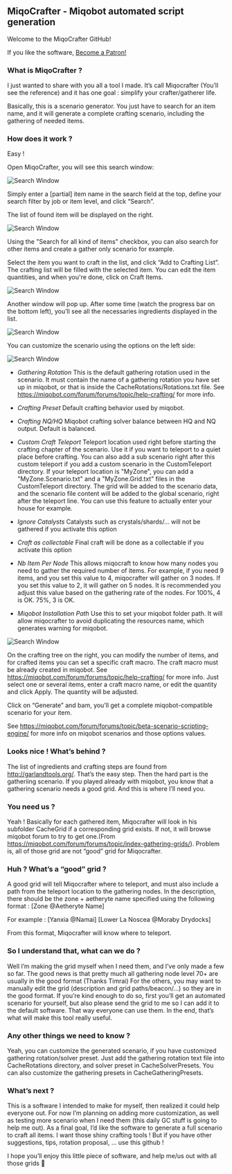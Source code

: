 ## MiqoCrafter - Miqobot automated script generation

Welcome to the MiqoCrafter GitHub!

If you like the software, <a href="https://www.patreon.com/miqocrafter?fan_landing=true">Become a Patron!</a>

### What is MiqoCrafter ?

I just wanted to share with you all a tool I made.
It’s call Miqocrafter (You’ll see the reference) and it has one goal : simplify your crafter/gatherer life.

Basically, this is a scenario generator.
You just have to search for an item name, and it will generate a complete crafting scenario, including the gathering of needed items.

### How does it work ?

Easy ! 

Open MiqoCrafter, you will see this search window:

![Search Window](Images/SearchArea.PNG)

Simply enter a [partial] item name in the search field at the top, define your search filter by job or item level, and click “Search”.

The list of found item will be displayed on the right.

![Search Window](Images/SearchResult.PNG)

Using the "Search for all kind of items" checkbox, you can also search for other items and create a gather only scenario for example.

Select the item you want to craft in the list, and click “Add to Crafting List”.
The crafting list will be filled with the selected item. You can edit the item quantities, and when you're done, click on Craft Items.

![Search Window](Images/CraftingList.PNG)

Another window will pop up. After some time (watch the progress bar on the bottom left), you’ll see all the necessaries ingredients displayed in the list.

![Search Window](Images/ScenarioForm.PNG)

You can customize the scenario using the options on the left side:

![Search Window](Images/ScenarioOptions.PNG)

- *Gathering Rotation*
This is the default gathering rotation used in the scenario. It must contain the name of a gathering rotation you have set up in miqobot, or that is inside the CacheRotations/Rotations.txt file.
See https://miqobot.com/forum/forums/topic/help-crafting/ for more info.

- *Crafting Preset*
Default crafting behavior used by miqobot.

- *Crafting NQ/HQ*
Miqobot crafting solver balance between HQ and NQ output. Default is balanced.

- *Custom Craft Teleport*
Teleport location used right before starting the crafting chapter of the scenario. Use it if you want to teleport to a quiet place before crafting. You can also add a sub scenario right after this custom teleport if you add a custom scenario in the CustomTeleport directory.
If your teleport location is "MyZone", you can add a "MyZone.Scenario.txt" and a "MyZone.Grid.txt" files in the CustomTeleport directory. The grid will be added to the scenario data, and the scenario file content will be added to the global scenario, right after the teleport line.
You can use this feature to actually enter your house for example.

- *Ignore Catalysts*
Catalysts such as crystals/shards/... will not be gathered if you activate this option

- *Craft as collectable*
Final craft will be done as a collectable if you activate this option

- *Nb Item Per Node*
This allows miqocraft to know how many nodes you need to gather the required number of items.
For example, if you need 9 items, and you set this value to 4, miqocrafter will gather on 3 nodes. If you set this value to 2, it will gather on 5 nodes.
It is recommended you adjust this value based on the gathering rate of the nodes. For 100%, 4 is OK. 75%, 3 is OK.

- *Miqobot Installation Path*
Use this to set your miqobot folder path. It will allow miqocrafter to avoid duplicating the resources name, which generates warning for miqobot.

![Search Window](Images/CraftingTree.PNG)

On the crafting tree on the right, you can modify the number of items, and for crafted items you can set a specific craft macro.
The craft macro must be already created in miqobot.
See https://miqobot.com/forum/forums/topic/help-crafting/ for more info.
Just select one or several items, enter a craft macro name, or edit the quantity and click Apply. The quantity will be adjusted.

Click on “Generate” and bam, you’ll get a complete miqobot-compatible scenario for your item.

See https://miqobot.com/forum/forums/topic/beta-scenario-scripting-engine/ for more info on miqobot scenarios and those options values.

### Looks nice ! What’s behind ?

The list of ingredients and crafting steps are found from http://garlandtools.org/. That’s the easy step.
Then the hard part is the gatheriing scenario.
If you played already with miqobot, you know that a gathering scenario needs a good grid. And this is where I’ll need you.

### You need us ?

Yeah !
Basically for each gathered item, Miqocrafter will look in his subfolder CacheGrid if a corresponding grid exists.
If not, it will browse miqobot forum to try to get one.(From https://miqobot.com/forum/forums/topic/index-gathering-grids/).
Problem is, all of those grid are not “good” grid for Miqocrafter.

### Huh ? What’s a “good” grid ?

A good grid will tell Miqocrafter where to teleport, and must also include a path from the teleport location to the gathering nodes.
In the description, there should be the zone + aetheryte name specified using the following format :
[Zone @Aetheryte Name]

For example :
[Yanxia @Namai]
[Lower La Noscea @Moraby Drydocks]

From this format, Miqocrafter will know where to teleport.

### So I understand that, what can we do ?

Well I’m making the grid myself when I need them, and I’ve only made a few so far.
The good news is that pretty much all gathering node level 70+ are usually in the good format (Thanks Timrai)
For the others, you may want to manually edit the grid (description and grid paths/beacon/…) so they are in the good format.
If you’re kind enough to do so, first you’ll get an automated scenario for yourself, but also please send the grid to me so I can add it to the default software.
That way everyone can use them.
In the end, that’s what will make this tool really useful.

### Any other things we need to know ?

Yeah, you can customize the generated scenario, if you have customized gathering rotation/solver preset.
Just add the gathering rotation text file into CacheRotations directory, and solver preset in CacheSolverPresets.
You can also customize the gathering presets in CacheGatheringPresets.

### What’s next ?

This is a software I intended to make for myself, then realized it could help everyone out.
For now I’m planning on adding more customization, as well as testing more scenario when I need them (this daily GC stuff is going to help me out).
As a final goal, I’d like the software to generate a full scenario to craft all items. I want those shiny crafting tools !
But if you have other suggestions, tips, rotation proposal, … use this github !

I hope you’ll enjoy this little piece of software, and help me/us out with all those grids 🙂

